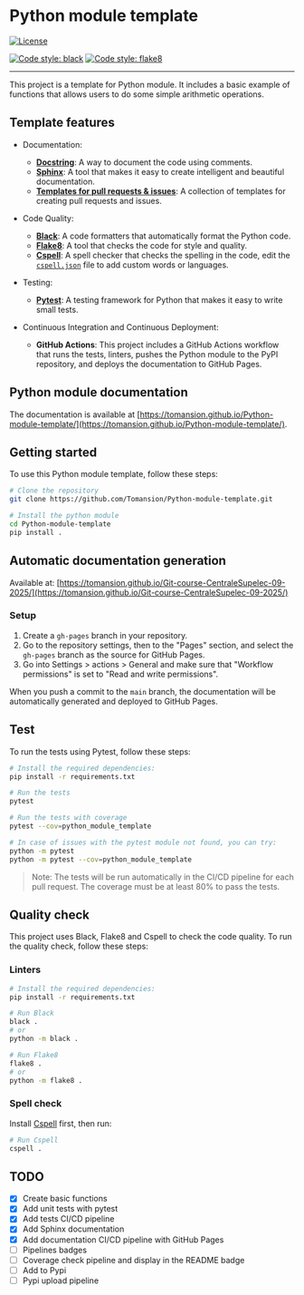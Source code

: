 # Python module template

[![License](https://img.shields.io/badge/License-Apache_2.0-blue.svg)](https://opensource.org/licenses/Apache-2.0)

[![Code style: black](https://img.shields.io/badge/code%20style-black-000000.svg)](https://github.com/psf/black)
[![Code style: flake8](https://img.shields.io/badge/code%20style-flake8-1c4a6c.svg)](https://flake8.pycqa.org/en/latest/)

<!-- ![ci](https://github.com/Tomansion/Python-module-template/actions/workflows/pull-request-checks.yml/badge.svg) -->
<!-- ![cd](https://github.com/tomansion/Python-module-template/actions/workflows/continuous-deployment.yml/badge.svg) -->

---

This project is a template for Python module. It includes a basic example of functions that allows users to do some simple arithmetic operations.

## Template features

- Documentation:

  - [**Docstring**](https://www.python.org/dev/peps/pep-0257/): A way to document the code using comments.
  - [**Sphinx**](https://www.sphinx-doc.org/): A tool that makes it easy to create intelligent and beautiful documentation.
  - [**Templates for pull requests & issues**](https://github.com/Tomansion/Python-module-template/tree/main/.github/ISSUE_TEMPLATE): A collection of templates for creating pull requests and issues.

- Code Quality:

  - [**Black**](https://pypi.org/project/black/): A code formatters that automatically format the Python code.
  - [**Flake8**](https://flake8.pycqa.org/en/latest/): A tool that checks the code for style and quality.
  - [**Cspell**](https://cspell.org/): A spell checker that checks the spelling in the code, edit the [`cspell.json`](cspell.json) file to add custom words or languages.

- Testing:

  - [**Pytest**](https://docs.pytest.org/): A testing framework for Python that makes it easy to write small tests.

- Continuous Integration and Continuous Deployment:

  - **GitHub Actions**: This project includes a GitHub Actions workflow that runs the tests, linters, pushes the Python module to the PyPI repository, and deploys the documentation to GitHub Pages.

## Python module documentation

The documentation is available at [https://tomansion.github.io/Python-module-template/](https://tomansion.github.io/Python-module-template/).

## Getting started

To use this Python module template, follow these steps:

```bash
# Clone the repository
git clone https://github.com/Tomansion/Python-module-template.git

# Install the python module
cd Python-module-template
pip install .
```

## Automatic documentation generation

Available at: [https://tomansion.github.io/Git-course-CentraleSupelec-09-2025/](https://tomansion.github.io/Git-course-CentraleSupelec-09-2025/)

### Setup

1. Create a `gh-pages` branch in your repository.
2. Go to the repository settings, then to the "Pages" section, and select the `gh-pages` branch as the source for GitHub Pages.
3. Go into Settings > actions > General and make sure that "Workflow permissions" is set to "Read and write permissions".

When you push a commit to the `main` branch, the documentation will be automatically generated and deployed to GitHub Pages.

## Test

To run the tests using Pytest, follow these steps:

```bash
# Install the required dependencies:
pip install -r requirements.txt

# Run the tests
pytest

# Run the tests with coverage
pytest --cov=python_module_template

# In case of issues with the pytest module not found, you can try:
python -m pytest
python -m pytest --cov=python_module_template
```

> Note: The tests will be run automatically in the CI/CD pipeline for each pull request. The coverage must be at least 80% to pass the tests.

## Quality check

This project uses Black, Flake8 and Cspell to check the code quality. To run the quality check, follow these steps:

### Linters

```bash
# Install the required dependencies:
pip install -r requirements.txt

# Run Black
black .
# or
python -m black .

# Run Flake8
flake8 .
# or
python -m flake8 .
```

### Spell check

Install [Cspell](https://cspell.org/docs/installation) first, then run:

```bash
# Run Cspell
cspell .
```

## TODO

- [x] Create basic functions
- [x] Add unit tests with pytest
- [x] Add tests CI/CD pipeline
- [x] Add Sphinx documentation
- [x] Add documentation CI/CD pipeline with GitHub Pages
- [ ] Pipelines badges
- [ ] Coverage check pipeline and display in the README badge
- [ ] Add to Pypi
- [ ] Pypi upload pipeline
